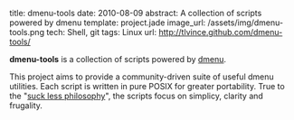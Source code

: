 title: dmenu-tools
date: 2010-08-09
abstract: A collection of scripts powered by dmenu
template: project.jade
image_url: /assets/img/dmenu-tools.png
tech: Shell, git
tags: Linux
url: http://tlvince.github.com/dmenu-tools/

**dmenu-tools** is a collection of scripts powered by [dmenu][].

This project aims to provide a community-driven suite of useful dmenu utilities.
Each script is written in pure POSIX for greater portability. True to the "[suck
less philosophy][philosophy]", the scripts focus on simplicy, clarity and
frugality.

  [dmenu]: http://tools.suckless.org/dmenu/
  [philosophy]: http://suckless.org/philosophy
